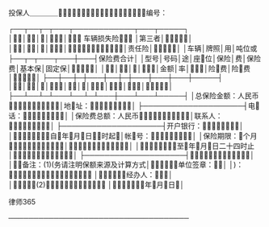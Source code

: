 
 投保人＿＿＿＿编号：
 
 ┌──┬──┬─┬───┬────────────┬───┬─────┐
 │││││ 车辆损失险 │第三者││
 ││││││责任险││
 │车辆│牌照│用│吨位或├──┬─┬───┬───┼───┤保险费合计│
 │型号│号码│途│座位│保险│费│保险费│基本保│固定保││
 │││││金额│率││险费│险费││
 ├──┼──┼─┼───┼──┼─┼───┼───┼───┼─────┤
 │││││││││││
 ├──┴──┴─┴───┴──┴─┴───┼───┴───┴─────┤
 │总保险金额：人民币│地址：│
 ├────────────────────┤电话：│
 │保险费总额：人民币│联系人：│
 ├────────────────────┤开户银行：│
 │自年月日时起│帐号：│
 │保险期限：个月││
 │至年月日二十四时止││
 ├────────────────────┤│
 │备注：(1)(务请注明保额来源及计算方式│单位签章：│
 │)： │经办人：│
 │(2) │年月日│




 
律师365






 ──────────────────────────────────── 


 

 
 
 
 
 
  


  
 

  


  


  
 
 
 
 

